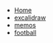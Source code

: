 * [Home](/)
* [excalidraw](https://www.wycjyf.live/excalidraw/)
* [memos](https://www.wycjyf.live:4230/)
* [football](https://www.wycjyf.live/football/)
